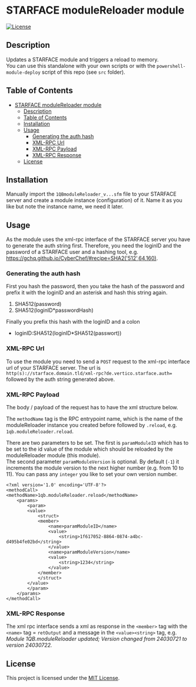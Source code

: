 # STARFACE moduleReloader module

[![License](https://img.shields.io/badge/license-MIT-blue.svg)](LICENSE)

## Description
Updates a STARFACE module and triggers a reload to memory.  
You can use this standalone with your own scripts or with the `powershell-module-deploy` script of this repo (see `src` folder).

## Table of Contents
- [STARFACE moduleReloader module](#starface-modulereloader-module)
  - [Description](#description)
  - [Table of Contents](#table-of-contents)
  - [Installation](#installation)
  - [Usage](#usage)
    - [Generating the auth hash](#generating-the-auth-hash)
    - [XML-RPC Url](#xml-rpc-url)
    - [XML-RPC Payload](#xml-rpc-payload)
    - [XML-RPC Response](#xml-rpc-response)
  - [License](#license)


## Installation
Manually import the `1QBmoduleReloader_v...sfm` file to your STARFACE server and create a module instance (configuration) of it. Name it as you like but note the instance name, we need it later.

## Usage
As the module uses the xml-rpc interface of the STARFACE server you have to generate the auth string first. Therefore, you need the loginID and the password of a STARFACE user and a hashing tool, e.g. https://gchq.github.io/CyberChef/#recipe=SHA2('512',64,160).  

### Generating the auth hash
First you hash the password, then you take the hash of the password and prefix it with the loginID and an asterisk and hash this string again.

1. SHA512(password)
2. SHA512(loginID*passwordHash)

Finally you prefix this hash with the loginID and a colon
- loginID:SHA512(loginID*SHA512(passwort))

### XML-RPC Url
To use the module you need to send a `POST` request to the xml-rpc interface url of your STARFACE server. The url is `http(s)://starface.domain.tld/xml-rpc?de.vertico.starface.auth=` followed by the auth string generated above.

### XML-RPC Payload
The body / payload of the request has to have the xml structure below.  

The `methodName` tag is the RPC entrypoint name, which is the name of the moduleReloader instance you created before followed by `.reload`, e.g. `1qb.moduleReloader.reload`.  

There are two parameters to be set. The first is `paramModuleID` which has to be set to the id value of the module which should be reloaded by the moduleReloader module (this module).  
The second parameter `paramModuleVersion` is optional. By default (`-1`) it increments the module version to the next higher number (e.g. from 10 to 11). You can pass any `integer` you like to set your own version number.


```
<?xml version='1.0' encoding='UTF-8'?>
<methodCall>
<methodName>1qb.moduleReloader.reload</methodName>
    <params>
        <param>
        <value>
            <struct>
            <member>
                <name>paramModuleID</name>
                <value>
                    <string>1f617052-8864-0874-a4bc-d495b4fe02bd</string>
                </value>
                <name>paramModuleVersion</name>
                <value>
                    <string>1234</string>
                </value>
            </member>          
            </struct>
        </value>
        </param>
    </params>    
</methodCall>
```

### XML-RPC Response
The xml rpc interface sends a xml as response in the `<member>` tag with the `<name>` tag = `retOutput` and a message in the `<value><string>` tag, e.g. _Module 1QB.moduleReloader updated; Version changed from 24030721 to version 24030722._

## License
This project is licensed under the [MIT License](LICENSE).
